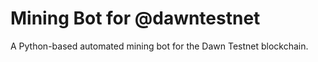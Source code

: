 # Mining Bot for @dawntestnet

A Python-based automated mining bot for the Dawn Testnet blockchain.
